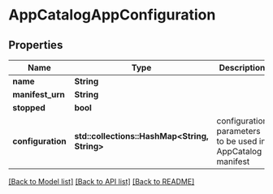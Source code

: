# AppCatalogAppConfiguration

## Properties

Name | Type | Description | Notes
------------ | ------------- | ------------- | -------------
**name** | **String** |  | 
**manifest_urn** | **String** |  | 
**stopped** | **bool** |  | 
**configuration** | **std::collections::HashMap<String, String>** | configuration parameters to be used in AppCatalog manifest | 

[[Back to Model list]](../README.md#documentation-for-models) [[Back to API list]](../README.md#documentation-for-api-endpoints) [[Back to README]](../README.md)


